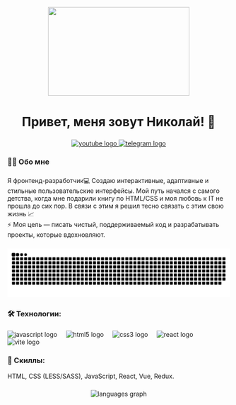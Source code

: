 <br clear="both">

<div align="center">
  <img height="200" width="320" src="https://i.pinimg.com/originals/e4/26/70/e426702edf874b181aced1e2fa5c6cde.gif"  />
</div>

###

<h1 align="center">Привет, меня зовут Николай! 👋</h1>

###

<div align="center">
  <a href="https://vk.com/youshouldcleanmyroom" target="_blank">
    <img src="https://upload.wikimedia.org/wikipedia/commons/thumb/f/f3/VK_Compact_Logo_%282021-present%29.svg/2048px-VK_Compact_Logo_%282021-present%29.svg.png" height="25" alt="youtube logo"  />
  </a>
  <a href="https://t.me/shouldcleanmyroom" target="_blank">
    <img src="https://upload.wikimedia.org/wikipedia/commons/thumb/8/83/Telegram_2019_Logo.svg/2048px-Telegram_2019_Logo.svg.png" height="25" alt="telegram logo"  />
  </a>
</div>

###

<h3 align="left">👩‍💻  Обо мне</h3>

###

<p align="left">Я фронтенд-разработчик💻 Создаю интерактивные, адаптивные и стильные пользовательские интерфейсы. Мой путь начался с самого детства, когда мне подарили книгу по HTML/CSS и моя любовь к IT не прошла до сих пор. В связи с этим я решил тесно связать с этим свою жизнь 📈 <br>⚡️ Моя цель — писать чистый, поддерживаемый код и разрабатывать проекты, которые вдохновляют. </p>

###

<p align="center">
 <picture>
  <source media="(prefers-color-scheme: dark)" srcset="https://raw.githubusercontent.com/platane/snk/output/github-contribution-grid-snake-dark.svg" />
  <source media="(prefers-color-scheme: light)" srcset="https://raw.githubusercontent.com/Platane/snk/output/github-contribution-grid-snake.svg" />
  <img alt="github-snake" src="https://raw.githubusercontent.com/platane/snk/output/github-contribution-grid-snake-dark.svg" />
</picture>
</p>

###

<h3 align="left">🛠 Технологии:</h3>

###

<div align="left">
  <img src="https://cdn.jsdelivr.net/gh/devicons/devicon/icons/javascript/javascript-original.svg" height="40" alt="javascript logo"  />
  <img width="12" />
  <img src="https://cdn.jsdelivr.net/gh/devicons/devicon/icons/html5/html5-original.svg" height="40" alt="html5 logo"  />
  <img width="12" />
  <img src="https://cdn.jsdelivr.net/gh/devicons/devicon/icons/css3/css3-original.svg" height="40" alt="css3 logo"  />
  <img width="12" />
  <img src="https://cdn.jsdelivr.net/gh/devicons/devicon/icons/react/react-original.svg" height="40" alt="react logo"  />
  <img width="12" />
  <img src="https://skillicons.dev/icons?i=vite" height="40" alt="vite logo"  />
</div>

###
<h3 align="left">🔧 Скиллы:</h3>
<p align="left"> HTML, CSS (LESS/SASS), JavaScript, React, Vue, Redux. </p>

###

<div align="center">
  <img src="https://github-readme-stats.vercel.app/api/top-langs?username=filimonovalexey&locale=en&hide_title=false&layout=compact&card_width=320&langs_count=5&theme=dracula&hide_border=false&order=2" height="150" alt="languages graph"  />
</div>

###
